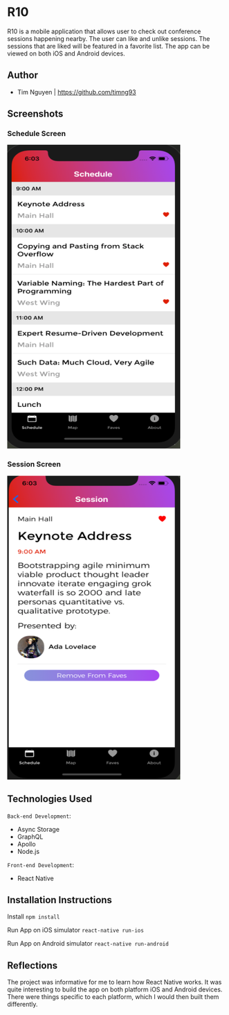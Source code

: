 # R10

R10 is a mobile application that allows user to check out conference sessions happening nearby. The user can like and unlike sessions. The sessions that are liked will be featured in a favorite list. The app can be viewed on both iOS and Android devices.

## Author

- Tim Nguyen | https://github.com/timng93

## Screenshots

### Schedule Screen

<img src="./screenshots/schedule.png" width="400" height="700">

### Session Screen

<img src="./screenshots/session.png" width="400" height="700">

## Technologies Used

`Back-end Development`:

- Async Storage
- GraphQL
- Apollo
- Node.js

`Front-end Development`:

- React Native

## Installation Instructions

Install
`npm install`

Run App on iOS simulator
`react-native run-ios`

Run App on Android simulator
`react-native run-android`

## Reflections

The project was informative for me to learn how React Native works. It was quite interesting to build the app on both platform iOS and Android devices. There were things specific to each platform, which I would then built them differently. 
